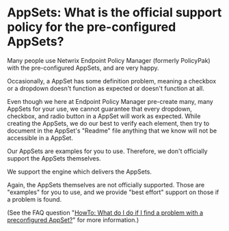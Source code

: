# AppSets: What is the official support policy for the pre-configured AppSets?

Many people use Netwrix Endpoint Policy Manager (formerly PolicyPak) with the pre-configured
AppSets, and are very happy.

Occasionally, a AppSet has some definition problem, meaning a checkbox or a dropdown doesn't
function as expected or doesn't function at all.

Even though we here at Endpoint Policy Manager pre-create many, many AppSets for your use, we cannot
guarantee that every dropdown, checkbox, and radio button in a AppSet will work as expected. While
creating the AppSets, we do our best to verify each element, then try to document in the AppSet's
"Readme" file anything that we know will not be accessible in a AppSet.

Our AppSets are examples for you to use. Therefore, we don't officially support the AppSets
themselves.

We support the engine which delivers the AppSets.

Again, the AppSets themselves are not officially supported. Those are "examples" for you to use, and
we provide "best effort" support on those if a problem is found.

(See the FAQ question
"[HowTo: What do I do if I find a problem with a preconfigured AppSet?](issue.md)" for more
information.)
